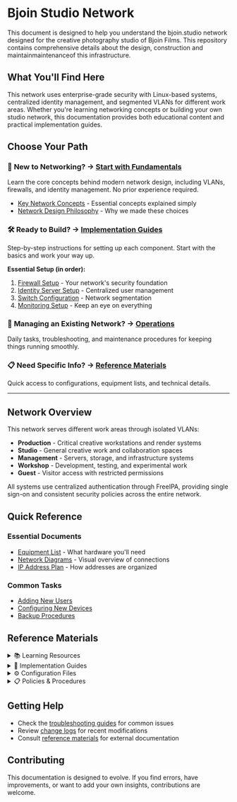 # Bjoin Studio Network

This document is designed to help you understand the bjoin.studio network designed for the creative photography studio of Bjoin Films. This repository contains comprehensive details about the design, construction and maintainmaintenanceof this infrastructure.

## What You'll Find Here

This network uses enterprise-grade security with Linux-based systems, centralized identity management, and segmented VLANs for different work areas. Whether you're learning networking concepts or building your own studio network, this documentation provides both educational content and practical implementation guides.

## Choose Your Path

### 🎯 **New to Networking?** → [Start with Fundamentals](3-learning/)
Learn the core concepts behind modern network design, including VLANs, firewalls, and identity management. No prior experience required.

- [Key Network Concepts](3-learning/key-concepts.md) - Essential concepts explained simply
- [Network Design Philosophy](4-insights/network-design-considerations.md) - Why we made these choices

### 🛠️ **Ready to Build?** → [Implementation Guides](8-deployment/)
Step-by-step instructions for setting up each component. Start with the basics and work your way up.

**Essential Setup (in order):**
1. [Firewall Setup](8-deployment/opnsense-initial-setup-guide.md) - Your network's security foundation
2. [Identity Server Setup](8-deployment/freeipa-server-setup-guide.md) - Centralized user management
3. [Switch Configuration](8-deployment/netgear-gs108ev4-switch-vlan-configuration.md) - Network segmentation
4. [Monitoring Setup](8-deployment/network-monitoring-setup.md) - Keep an eye on everything

### 🔧 **Managing an Existing Network?** → [Operations](9-maintenance/)
Daily tasks, troubleshooting, and maintenance procedures for keeping things running smoothly.

### 📋 **Need Specific Info?** → [Reference Materials](#reference-materials)
Quick access to configurations, equipment lists, and technical details.

---

## Network Overview

This network serves different work areas through isolated VLANs:
- **Production** - Critical creative workstations and render systems
- **Studio** - General creative work and collaboration spaces  
- **Management** - Servers, storage, and infrastructure systems
- **Workshop** - Development, testing, and experimental work
- **Guest** - Visitor access with restricted permissions

All systems use centralized authentication through FreeIPA, providing single sign-on and consistent security policies across the entire network.

## Quick Reference

### Essential Documents
- [Equipment List](2-equipment-list/equipment-list.md) - What hardware you'll need
- [Network Diagrams](5-physical-layout/) - Visual overview of connections
- [IP Address Plan](6-configuration/ip-address-management.md) - How addresses are organized

### Common Tasks
- [Adding New Users](8-deployment/freeipa-user-group-management.md)
- [Configuring New Devices](8-deployment/server-onboarding.md)
- [Backup Procedures](9-maintenance/backup-and-recovery-plan.md)

## Reference Materials

<details>
<summary>📚 Learning Resources</summary>

- [Key Concepts](3-learning/key-concepts.md)
- [Device Optimization](3-learning/network-device-role-optimization.md)
- [Design Insights](4-insights/)
- [ZFS and FreeIPA Best Practices](4-insights/freeipa-and-zfs-insights.md)

</details>

<details>
<summary>🔧 Implementation Guides</summary>

**Core Infrastructure:**
- [Firewall Configuration](8-deployment/opnsense-initial-setup-guide.md)
- [Identity Management](8-deployment/freeipa-server-setup-guide.md)
- [Virtualization Platform](8-deployment/proxmox-host-setup-guide.md)
- [Storage System](8-deployment/truenas-server-setup-guide.md)

**Network Devices:**
- [Cisco Switch Setup](8-deployment/cisco-nexus-9236c-initial-setup.md)
- [Managed Switch Config](8-deployment/netgear-gs108ev4-switch-vlan-configuration.md)

**Monitoring & Management:**
- [Network Monitoring](8-deployment/network-monitoring-setup.md)
- [Grafana Dashboard](8-deployment/grafana-docker-setup.md)

</details>

<details>
<summary>⚙️ Configuration Files</summary>

- [Device Configurations](6-configuration/cfg/)
- [Ansible Automation](6-configuration/ansible/)
- [Prometheus Monitoring](6-configuration/prometheus/)

</details>

<details>
<summary>📋 Policies & Procedures</summary>

- [Security Policies](12-appendix/firewall-rule-policy.md)
- [Naming Conventions](12-appendix/host-naming-conventions.md)
- [Incident Response](9-maintenance/incident-response-plan.md)
- [Disaster Recovery](9-maintenance/disaster-recovery-plan.md)

</details>

## Getting Help

- Check the [troubleshooting guides](9-maintenance/) for common issues
- Review [change logs](9-maintenance/change-management-log.md) for recent modifications
- Consult [reference materials](11-references/references.md) for external documentation

## Contributing

This documentation is designed to evolve. If you find errors, have improvements, or want to add your own insights, contributions are welcome.
